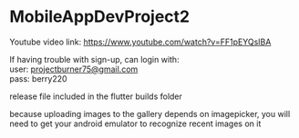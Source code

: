 ﻿# MobileAppDevProject2


Youtube video link: https://www.youtube.com/watch?v=FF1pEYQsIBA <br />

If having trouble with sign-up, can login with: <br />
user: projectburner75@gmail.com <br />
pass: berry220 <br /> 

release file included in the flutter builds folder <br />

because uploading images to the gallery depends on imagepicker, you will need to get your android emulator to recognize recent images on it <br />
